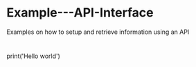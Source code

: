# Example---API-Interface
Examples on how to setup and retrieve information using an API

# 
print('Hello world')
